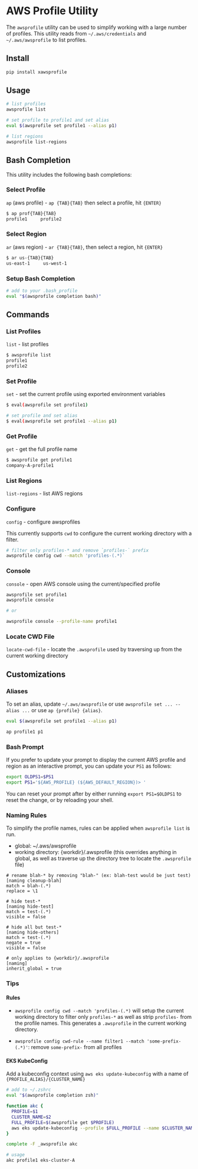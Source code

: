 # AWS Profile Utility

The `awsprofile` utility can be used to simplify working with a large number of profiles. This utility reads from `~/.aws/credentials` and `~/.aws/awsprofile` to list profiles.

## Install

```bash
pip install xawsprofile
```

## Usage

```bash
# list profiles
awsprofile list

# set profile to profile1 and set alias
eval $(awsprofile set profile1 --alias p1)

# list regions
awsprofile list-regions
```

## Bash Completion

This utility includes the following bash completions:

### Select Profile

`ap` (aws profile) - `ap {TAB}{TAB}` then select a profile, hit `{ENTER}`

```bash
$ ap prof{TAB}{TAB}
profile1     profile2
```

### Select Region

`ar` (aws region) - `ar {TAB}{TAB}`, then select a region, hit `{ENTER}`

```bash
$ ar us-{TAB}{TAB}
us-east-1     us-west-1
```

### Setup Bash Completion

```bash
# add to your .bash_profile
eval "$(awsprofile completion bash)"
```

## Commands

### List Profiles

`list` - list profiles

```bash
$ awsprofile list
profile1
profile2
```

### Set Profile

`set` - set the current profile using exported environment variables

```bash
$ eval(awsprofile set profile1)

# set profile and set alias
$ eval(awsprofile set profile1 --alias p1)
```

### Get Profile

`get` - get the full profile name

```bash
$ awsprofile get profile1
company-A-profile1
```

### List Regions

`list-regions` - list AWS regions

### Configure

`config` - configure awsprofiles

This currently supports `cwd` to configure the current working directory with a filter.

```bash
# filter only profiles-* and remove `profiles-` prefix
awsprofile config cwd --match 'profiles-(.*)`
```

### Console

`console` - open AWS console using the current/specified profile

```bash
awsprofile set profile1
awsprofile console

# or

awsprofile console --profile-name profile1
```

### Locate CWD File

`locate-cwd-file` - locate the `.awsprofile` used by traversing up from the current working directory

## Customizations

### Aliases

To set an alias, update `~/.aws/awsprofile` or use `awsprofile set ... --alias ...` or use `ap {profile} {alias}`.

```bash
eval $(awsprofile set profile1 --alias p1)

ap profile1 p1
```

### Bash Prompt

If you prefer to update your prompt to display the current AWS profile and region as an interactive prompt, you can update your `PS1` as follows:

```bash
export OLDPS1=$PS1
export PS1='${AWS_PROFILE} (${AWS_DEFAULT_REGION})> '
```

You can reset your prompt after by either running `export PS1=$OLDPS1` to reset the change, or by reloading your shell.

### Naming Rules

To simplify the profile names, rules can be applied when `awsprofile list` is run.

* global: ~/.aws/awsprofile
* working directory: {workdir}/.awsprofile (this overrides anything in global, as well as traverse up the directory tree to locate the `.awsprofile` file)

```text
# rename blah-* by removing "blah-" (ex: blah-test would be just test)
[naming cleanup-blah]
match = blah-(.*)
replace = \1

# hide test-*
[naming hide-test]
match = test-(.*)
visible = false

# hide all but test-*
[naming hide-others]
match = test-(.*)
negate = true
visible = false

# only applies to {workdir}/.awsprofile
[naming]
inherit_global = true
```

### Tips

#### Rules

* `awsprofile config cwd --match 'profiles-(.*)` will setup the current working directory to filter only `profiles-*` as well as strip `profiles-` from the profile names. This generates a `.awsprofile` in the current working directory.

* `awsprofile config cwd-rule --name filter1 --match 'some-prefix-(.*)'`: remove `some-prefix-` from all profiles

#### EKS KubeConfig

Add a kubeconfig context using `aws eks update-kubeconfig` with a name of `{PROFILE_ALIAS}/{CLUSTER_NAME}`

```bash
# add to ~/.zshrc
eval "$(awsprofile completion zsh)"

function akc {
  PROFILE=$1
  CLUSTER_NAME=$2
  FULL_PROFILE=$(awsprofile get $PROFILE)
  aws eks update-kubeconfig --profile $FULL_PROFILE --name $CLUSTER_NAME --alias "$PROFILE/$CLUSTER_NAME"
}

complete -F _awsprofile akc

# usage
akc profile1 eks-cluster-A
```
